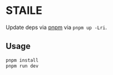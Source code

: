 # STAILE

Update deps via [pnpm](https://pnpm.io) via `pnpm up -Lri`.

## Usage

```bash
pnpm install
pnpm run dev
```
